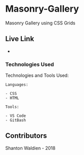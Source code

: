 # Masonry-Gallery
Masonry Gallery using CSS Grids


## Live Link
- 


### Technologies Used

Technologies and Tools Used:

```
Languages:

- CSS
- HTML

```
```
Tools:

- VS Code
- GitBash

```

## Contributors

Shanton Waldien - 2018
